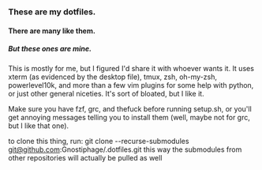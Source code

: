 ### These are my dotfiles.
#### There are many like them.
##### But these ones are mine.
This is mostly for me, but I figured I'd share it with whoever wants it. It uses xterm (as evidenced by the desktop file), tmux, zsh, oh-my-zsh, powerlevel10k, and more than a few vim plugins for some help with python, or just other general niceties. It's sort of bloated, but I like it.

Make sure you have fzf, grc, and thefuck before running setup.sh, or you'll get annoying messages telling you to install them (well, maybe not for grc, but I like that one).

to clone this thing, run:
git clone --recurse-submodules git@github.com:Gnostiphage/.dotfiles.git
this way the submodules from other repositories will actually be pulled as well
